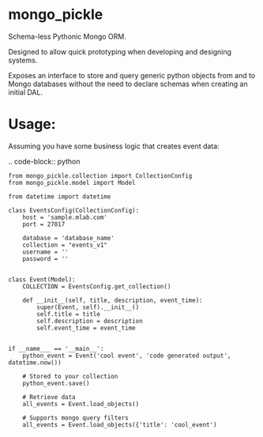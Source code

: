 mongo_pickle
===============

Schema-less Pythonic Mongo ORM.

Designed to allow quick prototyping when developing and designing systems.

Exposes an interface to store and query generic python objects from and to Mongo databases without the need
to declare schemas when creating an initial DAL.

Usage:
===============
Assuming you have some business logic  that creates event data:


.. code-block:: python

    from mongo_pickle.collection import CollectionConfig
    from mongo_pickle.model import Model

    from datetime import datetime

    class EventsConfig(CollectionConfig):
        host = 'sample.mlab.com'
        port = 27017

        database = 'database_name'
        collection = "events_v1"
        username = ''
        password = ''


    class Event(Model):
        COLLECTION = EventsConfig.get_collection()

        def __init__(self, title, description, event_time):
            super(Event, self).__init__()
            self.title = title
            self.description = description
            self.event_time = event_time


    if __name___ == '__main__':
        python_event = Event('cool event', 'code generated output', datetime.now())

        # Stored to your collection
        python_event.save()

        # Retrieve data
        all_events = Event.load_objects()

        # Supports mongo query filters
        all_events = Event.load_objects({'title': 'cool_event')
